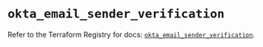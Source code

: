 # `okta_email_sender_verification`

Refer to the Terraform Registry for docs: [`okta_email_sender_verification`](https://registry.terraform.io/providers/okta/okta/4.19.0/docs/resources/email_sender_verification).
